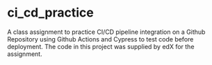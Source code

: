 # ci_cd_practice
A class assignment to practice CI/CD pipeline integration on a Github Repository using Github Actions and Cypress to test code before deployment. The code in this project was supplied by edX for the assignment.
